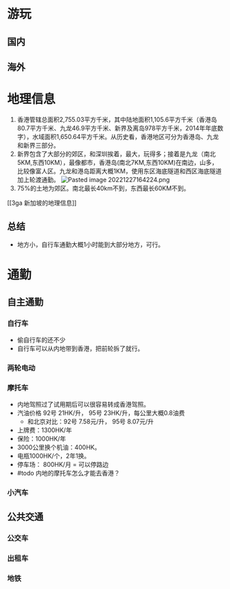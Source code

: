 # 游玩
## 国内
## 海外

# 地理信息
1. 香港管辖总面积2,755.03平方千米，其中陆地面积1,105.6平方千米（香港岛80.7平方千米、九龙46.9平方千米、新界及离岛978平方千米，2014年年底数字），水域面积1,650.64平方千米。从历史看，香港地区可分为香港岛、九龙和新界三部分。
2. 新界包含了大部分的郊区，和深圳挨着，最大，玩得多；接着是九龙（南北5KM,东西10KM），最像都市，香港岛(南北7KM,东西10KM)在南边，山多，比较像富人区。九龙和港岛距离大概1KM，使用东区海底隧道和西区海底隧道加上轮渡通勤。 ![Pasted image 20221227164224.png](https://s2.loli.net/2022/12/27/zJhIP9lLxue3Nqa.png)
3. 75%的土地为郊区。南北最长40km不到，东西最长60KM不到。

[[3ga 新加坡的地理信息]]

## 总结
- 地方小，自行车通勤大概1小时能到大部分地方，可行。


# 通勤
## 自主通勤
### 自行车
- 偷自行车的还不少
- 自行车可以从内地带到香港，把前轮拆了就行。

### 两轮电动

### 摩托车
- 内地驾照过了试用期后可以很容易转成香港驾照。
- 汽油价格 92号 21HK/升， 95号 23HK/升，每公里大概0.8油费
	- 和北京对比：92号 7.58元/升， 95号 8.07元/升
- 上牌费：1300HK/年
- 保险：1000HK/年
- 3000公里换个机油：400HK。
- 电瓶1000HK/个，2年1换。
- 停车场： 800HK/月 = 可以停路边
- #todo 内地的摩托车怎么才能去香港？

### 小汽车

## 公共交通

### 公交车

### 出租车

### 地铁